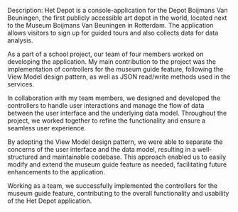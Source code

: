 Description:
Het Depot is a console-application for the Depot Boijmans Van Beuningen, the first publicly accessible art depot in the world, located next to the Museum Boijmans Van Beuningen in Rotterdam. The application allows visitors to sign up for guided tours and also collects data for data analysis.

As a part of a school project, our team of four members worked on developing the application. My main contribution to the project was the implementation of controllers for the museum guide feature, following the View Model design pattern, as well as JSON read/write methods used in the services.

In collaboration with my team members, we designed and developed the controllers to handle user interactions and manage the flow of data between the user interface and the underlying data model. Throughout the project, we worked together to refine the functionality and ensure a seamless user experience.

By adopting the View Model design pattern, we were able to separate the concerns of the user interface and the data model, resulting in a well-structured and maintainable codebase. This approach enabled us to easily modify and extend the museum guide feature as needed, facilitating future enhancements to the application.

Working as a team, we successfully implemented the controllers for the museum guide feature, contributing to the overall functionality and usability of the Het Depot application.
